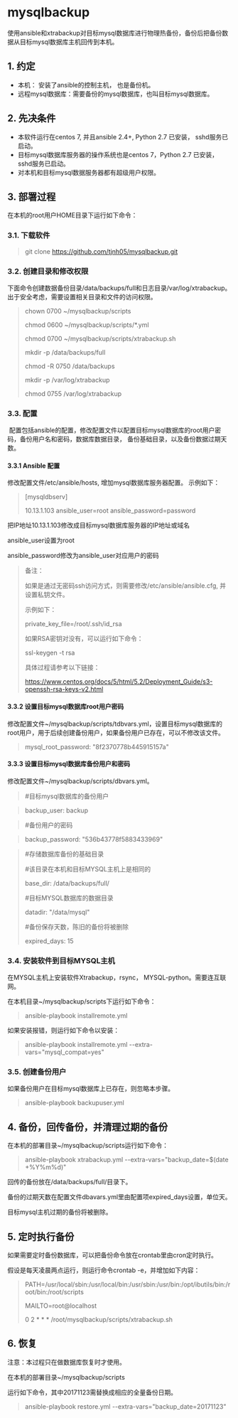 # mysqlbackup

使用ansible和xtrabackup对目标mysql数据库进行物理热备份，备份后把备份数据从目标mysql数据库主机回传到本机。

## 1. 约定

- 本机： 安装了ansible的控制主机， 也是备份机。
- 远程mysql数据库：需要备份的mysql数据库，也叫目标mysql数据库。

## 2. 先决条件
- 本软件运行在centos 7, 并且ansible 2.4+, Python 2.7 已安装， sshd服务已启动。
- 目标mysql数据库服务器的操作系统也是centos 7，Python 2.7 已安装，sshd服务已启动。
- 对本机和目标mysql数据服务器都有超级用户权限。


## 3. 部署过程
在本机的root用户HOME目录下运行如下命令：

### 3.1. 下载软件

  >git clone https://github.com/tjnh05/mysqlbackup.git

### 3.2. 创建目录和修改权限

  下面命令创建数据备份目录/data/backups/full和日志目录/var/log/xtrabackup。出于安全考虑，需要设置相关目录和文件的访问权限。
  
  >chown 0700 ~/mysqlbackup/scripts
  >
  >chmod 0600 ~/mysqlbackup/scripts/*.yml
  >
  >chmod 0700 ~/mysqlbackup/scripts/xtrabackup.sh
  >
  >mkdir -p /data/backups/full
  >
  >chmod -R 0750 /data/backups 
  >
  >mkdir -p /var/log/xtrabackup 
  >
  >chmod 0755 /var/log/xtrabackup


### 3.3. 配置

  配置包括ansible的配置，修改配置文件以配置目标mysql数据库的root用户密码，备份用户名和密码，数据库数据目录， 备份基础目录，以及备份数据过期天数。
 
#### 3.3.1 Ansible 配置
    
   修改配置文件/etc/ansible/hosts, 增加mysql数据库服务器配置。
   示例如下：

   >[mysqldbserv]
   >
   >10.13.1.103  ansible_user=root ansible_password=password

   把IP地址10.13.1.103修改成目标mysql数据库服务器的IP地址或域名
    
   ansible_user设置为root 
    
   ansible_password修改为ansible_user对应用户的密码
    
   >备注：
   >
   >如果是通过无密码ssh访问方式，则需要修改/etc/ansible/ansible.cfg, 并设置私钥文件。
   >
   >示例如下：
   >
   >private_key_file=/root/.ssh/id_rsa
   >
   >如果RSA密钥对没有，可以运行如下命令：
   >
   >ssl-keygen -t rsa
   >
   >具体过程请参考以下链接：
   >
   >https://www.centos.org/docs/5/html/5.2/Deployment_Guide/s3-openssh-rsa-keys-v2.html

#### 3.3.2 设置目标mysql数据库root用户密码
    
   修改配置文件~/mysqlbackup/scripts/tdbvars.yml，设置目标mysql数据库的root用户，用于后续创建备份用户，如果备份用户已存在，可以不修改该文件。

   >mysql_root_password: "8f2370778b445915157a"

#### 3.3.3 设置目标mysql数据库备份用户和密码
    
   修改配置文件~/mysqlbackup/scripts/dbvars.yml。

   >#目标mysql数据库的备份用户
    
   >backup_user: backup
    
   >#备份用户的密码
    
   >backup_password: "536b43778f5883433969"

   >#存储数据库备份的基础目录
   >
   >#该目录在本机和目标MYSQL主机上是相同的
   >
   >base_dir:   /data/backups/full/
   >
   >#目标MYSQL数据库的数据目录
   >
   >datadir: "/data/mysql"
   >
   >#备份保存天数，陈旧的备份将被删除
   >
   >expired_days: 15

### 3.4. 安装软件到目标MYSQL主机
    
在MYSQL主机上安装软件Xtrabackup，rsync， MYSQL-python。需要连互联网。
    
在本机目录~/mysqlbackup/scripts下运行如下命令：
 
>ansible-playbook  installremote.yml

如果安装报错，则运行如下命令以安装：
   
>ansible-playbook  installremote.yml --extra-vars="mysql_compat=yes"

### 3.5. 创建备份用户
  
如果备份用户在目标mysql数据库上已存在，则忽略本步骤。
    
>ansible-playbook  backupuser.yml

## 4. 备份，回传备份，并清理过期的备份

在本机的部署目录~/mysqlbackup/scripts运行如下命令：
    
>ansible-playbook  xtrabackup.yml --extra-vars="backup_date=$(date +%Y%m%d)"

回传的备份放在/data/backups/full/目录下。
  
备份的过期天数在配置文件dbavars.yml里由配置项expired_days设置，单位天。
  
目标mysql主机过期的备份将被删除。

## 5. 定时执行备份
  
如果需要定时备份数据库，可以把备份命令放在crontab里由cron定时执行。
  
假设是每天凌晨两点运行，则运行命令crontab -e，并增加如下内容：
    
>PATH=/usr/local/sbin:/usr/local/bin:/usr/sbin:/usr/bin:/opt/ibutils/bin:/root/bin:/root/scripts
>
>MAILTO=root@localhost
>
>0 2 * * * /root/mysqlbackup/scripts/xtrabackup.sh

## 6. 恢复 

注意：本过程只在做数据库恢复时才使用。
  
在本机的部署目录~/mysqlbackup/scripts
  
运行如下命令，其中20171123需替换成相应的全量备份日期。
  
>ansible-playbook  restore.yml --extra-vars="backup_date=20171123"
